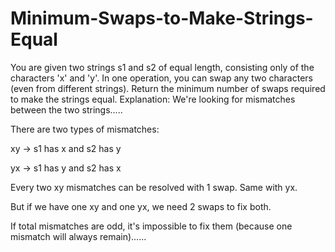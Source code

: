 # Minimum-Swaps-to-Make-Strings-Equal
You are given two strings s1 and s2 of equal length, consisting only of the characters 'x' and 'y'.  In one operation, you can swap any two characters (even from different strings). Return the minimum number of swaps required to make the strings equal.
Explanation:
We're looking for mismatches between the two strings.....

There are two types of mismatches:

xy → s1 has x and s2 has y

yx → s1 has y and s2 has x

Every two xy mismatches can be resolved with 1 swap. Same with yx.

But if we have one xy and one yx, we need 2 swaps to fix both.

If total mismatches are odd, it's impossible to fix them (because one mismatch will always remain)......
